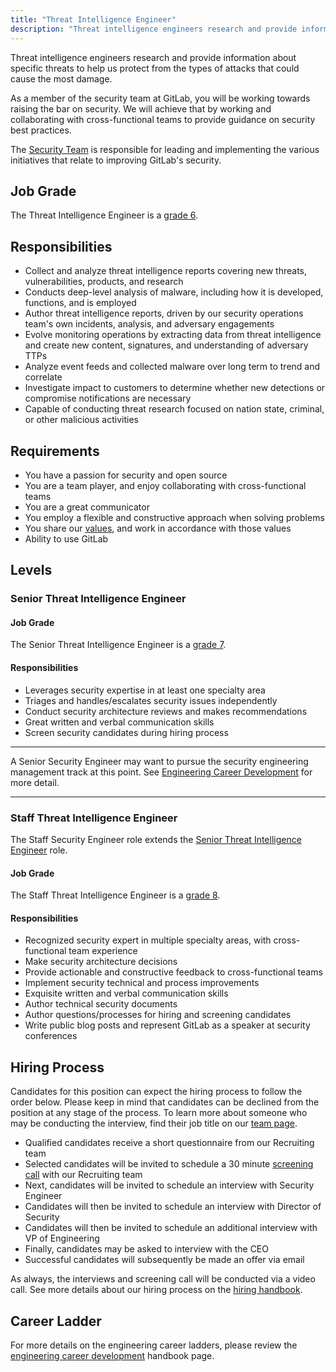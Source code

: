 ```yaml
---
title: "Threat Intelligence Engineer"
description: "Threat intelligence engineers research and provide information about specific threats to help us protect from the types of attacks that could cause the most damage."
---
```


Threat intelligence engineers research and provide information about specific threats to help us protect from the types of attacks that could cause the most damage.

As a member of the security team at GitLab, you will be working towards raising the bar on security. We will achieve that by working and collaborating with cross-functional teams to provide guidance on security best practices.

The [Security Team](/handbook/security) is responsible for leading and
implementing the various initiatives that relate to improving GitLab's security.

## Job Grade

The Threat Intelligence Engineer is a [grade 6](/handbook/total-rewards/compensation/compensation-calculator/#gitlab-job-grades).

## Responsibilities

- Collect and analyze threat intelligence reports covering new threats, vulnerabilities, products, and research
- Conducts deep-level analysis of malware, including how it is developed, functions, and is employed
- Author threat intelligence reports, driven by our security operations team's own incidents, analysis, and adversary engagements
- Evolve monitoring operations by extracting data from threat intelligence and create new content, signatures, and understanding of adversary TTPs
- Analyze event feeds and collected malware over long term to trend and correlate
- Investigate impact to customers to determine whether new detections or compromise notifications are necessary
- Capable of conducting threat research focused on nation state, criminal, or other malicious activities

## Requirements

- You have a passion for security and open source
- You are a team player, and enjoy collaborating with cross-functional teams
- You are a great communicator
- You employ a flexible and constructive approach when solving problems
- You share our [values](/handbook/values/), and work in accordance with those values
- Ability to use GitLab

## Levels

### Senior Threat Intelligence Engineer

#### Job Grade

The Senior Threat Intelligence Engineer is a [grade 7](/handbook/total-rewards/compensation/compensation-calculator/#gitlab-job-grades).

#### Responsibilities

- Leverages security expertise in at least one specialty area
- Triages and handles/escalates security issues independently
- Conduct security architecture reviews and makes recommendations
- Great written and verbal communication skills
- Screen security candidates during hiring process

---

A Senior Security Engineer may want to pursue the security engineering management track at this point. See [Engineering Career Development](/handbook/engineering/careers/) for more detail.

---

### Staff Threat Intelligence Engineer

The Staff Security Engineer role extends the [Senior Threat Intelligence Engineer](#senior-threat-intelligence-engineer) role.

#### Job Grade

The Staff Threat Intelligence Engineer is a [grade 8](/handbook/total-rewards/compensation/compensation-calculator/#gitlab-job-grades).

#### Responsibilities

- Recognized security expert in multiple specialty areas, with cross-functional team experience
- Make security architecture decisions
- Provide actionable and constructive feedback to cross-functional teams
- Implement security technical and process improvements
- Exquisite written and verbal communication skills
- Author technical security documents
- Author questions/processes for hiring and screening candidates
- Write public blog posts and represent GitLab as a speaker at security conferences

## Hiring Process

Candidates for this position can expect the hiring process to follow the order below. Please keep in mind that candidates can be declined from the position at any stage of the process. To learn more about someone who may be conducting the interview, find their job title on our [team page](/handbook/company/team/).

- Qualified candidates receive a short questionnaire from our Recruiting team
- Selected candidates will be invited to schedule a 30 minute [screening call](/handbook/hiring/candidate-faq/#screening-call) with our Recruiting team
- Next, candidates will be invited to schedule an interview with Security Engineer
- Candidates will then be invited to schedule an interview with Director of Security
- Candidates will then be invited to schedule an additional interview with VP of Engineering
- Finally, candidates may be asked to interview with the CEO
- Successful candidates will subsequently be made an offer via email

As always, the interviews and screening call will be conducted via a video call.
See more details about our hiring process on the [hiring handbook](/handbook/hiring/).

## Career Ladder

For more details on the engineering career ladders, please review the [engineering career development](/handbook/engineering/careers/#roles) handbook page.

